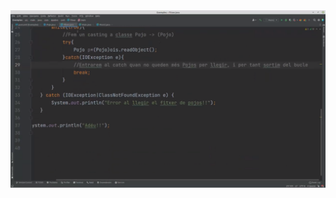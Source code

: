 <img src=https://raw.githubusercontent.com/1ASIX2021-22/MP10_felipcurto/main/Captura%20de%20pantalla%20de%202022-03-17%2009-12-47.png>
